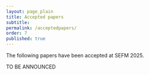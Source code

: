 ```yaml
---
layout: page_plain
title: Accepted papers
subtitle:
permalink: /acceptedpapers/
order: 7
published: true
---
```


<style>
td > img { max-width: 48px } td:last-child { min-width: max-content }
</style>

The following papers have been accepted at SEFM 2025.

TO BE ANNOUNCED

